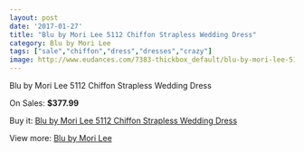 ```yaml
---
layout: post
date: '2017-01-27'
title: "Blu by Mori Lee 5112 Chiffon Strapless Wedding Dress"
category: Blu by Mori Lee
tags: ["sale","chiffon","dress","dresses","crazy"]
image: http://www.eudances.com/7383-thickbox_default/blu-by-mori-lee-5112-chiffon-strapless-wedding-dress.jpg
---
```

Blu by Mori Lee 5112 Chiffon Strapless Wedding Dress

On Sales: **$377.99**
<a href="https://www.eudances.com/en/blu-by-mori-lee/2645-blu-by-mori-lee-5112-chiffon-strapless-wedding-dress.html"><amp-img layout="responsive" width="600" height="600" src="//www.eudances.com/7383-thickbox_default/blu-by-mori-lee-5112-chiffon-strapless-wedding-dress.jpg" alt="Blu by Mori Lee 5112 Chiffon Strapless Wedding Dress 0" /></a>
<a href="https://www.eudances.com/en/blu-by-mori-lee/2645-blu-by-mori-lee-5112-chiffon-strapless-wedding-dress.html"><amp-img layout="responsive" width="600" height="600" src="//www.eudances.com/7387-thickbox_default/blu-by-mori-lee-5112-chiffon-strapless-wedding-dress.jpg" alt="Blu by Mori Lee 5112 Chiffon Strapless Wedding Dress 1" /></a>
<a href="https://www.eudances.com/en/blu-by-mori-lee/2645-blu-by-mori-lee-5112-chiffon-strapless-wedding-dress.html"><amp-img layout="responsive" width="600" height="600" src="//www.eudances.com/7386-thickbox_default/blu-by-mori-lee-5112-chiffon-strapless-wedding-dress.jpg" alt="Blu by Mori Lee 5112 Chiffon Strapless Wedding Dress 2" /></a>
<a href="https://www.eudances.com/en/blu-by-mori-lee/2645-blu-by-mori-lee-5112-chiffon-strapless-wedding-dress.html"><amp-img layout="responsive" width="600" height="600" src="//www.eudances.com/7385-thickbox_default/blu-by-mori-lee-5112-chiffon-strapless-wedding-dress.jpg" alt="Blu by Mori Lee 5112 Chiffon Strapless Wedding Dress 3" /></a>
<a href="https://www.eudances.com/en/blu-by-mori-lee/2645-blu-by-mori-lee-5112-chiffon-strapless-wedding-dress.html"><amp-img layout="responsive" width="600" height="600" src="//www.eudances.com/7384-thickbox_default/blu-by-mori-lee-5112-chiffon-strapless-wedding-dress.jpg" alt="Blu by Mori Lee 5112 Chiffon Strapless Wedding Dress 4" /></a>

Buy it: [Blu by Mori Lee 5112 Chiffon Strapless Wedding Dress](https://www.eudances.com/en/blu-by-mori-lee/2645-blu-by-mori-lee-5112-chiffon-strapless-wedding-dress.html "Blu by Mori Lee 5112 Chiffon Strapless Wedding Dress")

View more: [Blu by Mori Lee](https://www.eudances.com/en/39-blu-by-mori-lee "Blu by Mori Lee")